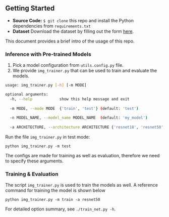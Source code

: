 ## Getting Started

- **Source Code:**   `$ git clone` this repo and install the Python dependencies from `requirements.txt`
- **Dataset** Download the dataset by filling out the
   form [here](https://docs.google.com/forms/d/10Nke6m8MvCxP7hoJQ_k-mtiejbXtE0RliX9w_8pooLQ/edit).

This document provides a brief intro of the usage of this repo.


### Inference with Pre-trained Models

1. Pick a model configuration from `utils.config.py` file.
2. We provide `img_trainer.py` that can be used to train and evaluate the models. 

```bash
usage: img_trainer.py [-h] [-m MODE]

optional arguments:
  -h, --help            show this help message and exit
  
  -m MODE, --mode MODE  {'train', 'test'} (default: 'test')
                        
  -n MODEL_NAME, --model_name MODEL_NAME  (default: 'my_model')
  
  -a ARCHITECTURE, --architecture ARCHITECTURE {'resnet18', 'resnet50', 'resnet101'} (default: 'resnet18')
```
Run the file `img_trainer.py` in test mode:
```
python img_trainer.py -m test
```
The configs are made for training as well as evaluation, therefore we need to specify these arguments.

### Training & Evaluation

The script `img_trainer.py` is used to train the models as well. A reference command for training the model is shown below
```
python img_trainer.py -m train -a resnet50
```


For detailed option summary, see `./train_net.py -h`.
